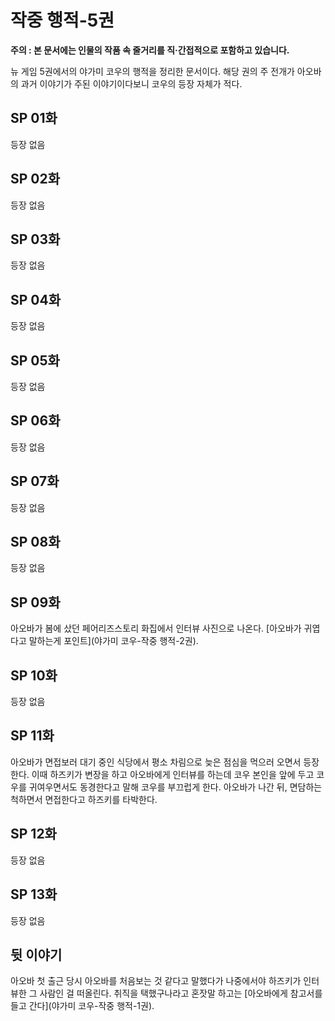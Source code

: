 # 작중 행적-5권

**주의 : 본 문서에는 인물의 작품 속 줄거리를 직·간접적으로 포함하고 있습니다.**

뉴 게임 5권에서의 야가미 코우의 행적을 정리한 문서이다.
해당 권의 주 전개가 아오바의 과거 이야기가 주된 이야기이다보니 코우의 등장 자체가 적다.

## SP 01화

등장 없음

## SP 02화

등장 없음

## SP 03화

등장 없음

## SP 04화

등장 없음

## SP 05화

등장 없음

## SP 06화

등장 없음

## SP 07화

등장 없음

## SP 08화

등장 없음

## SP 09화

아오바가 봄에 샀던 페어리즈스토리 화집에서 인터뷰 사진으로 나온다. [아오바가 귀엽다고 말하는게 포인트](야가미 코우-작중 행적-2권).

## SP 10화

등장 없음

## SP 11화

아오바가 면접보러 대기 중인 식당에서 평소 차림으로 늦은 점심을 먹으러 오면서 등장한다. 이때 하즈키가 변장을 하고 아오바에게 인터뷰를 하는데 코우 본인을 앞에 두고 코우를 귀여우면서도 동경한다고 말해 코우를 부끄럽게 한다.
아오바가 나간 뒤, 면담하는 척하면서 면접한다고 하즈키를 타박한다.

## SP 12화

등장 없음

## SP 13화

등장 없음

## 뒷 이야기

아오바 첫 출근 당시 아오바를 처음보는 것 같다고 말했다가 나중에서야 하즈키가 인터뷰한 그 사람인 걸 떠올린다.
취직을 택했구나라고 혼잣말 하고는 [아오바에게 참고서를 들고 간다](야가미 코우-작중 행적-1권).
